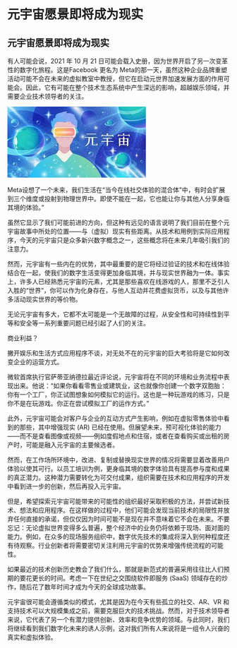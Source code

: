 # 元宇宙愿景即将成为现实




## 元宇宙愿景即将成为现实



有人可能会说，2021 年 10 月 21 日可能会载入史册，因为世界开启了另一次变革性的数字化旅程。这是Facebook 更名为 Meta的那一天，虽然这种企业品牌重塑活动可能不会在未来的虚拟教室中教授，但它在启动元世界加速发展方面的作用可能会。因此，它有可能在整个技术生态系统中产生深远的影响，超越娱乐领域，并需要企业技术领导者的关注。



![](1.jpg)

Meta设想了一个未来，我们生活在“当今在线社交体验的混合体”中，有时会扩展到三个维度或投射到物理世界中。即使不能在一起，它也能让你与其他人分享身临其境的体验。”

虽然它显示了我们可能前进的方向，但这种有远见的语言说明了我们目前在整个元宇宙故事中所处的位置——与（虚拟）现实有些距离。从技术和用例到实际应用程序，今天的元宇宙只是众多新兴数字概念之一，这些概念将在未来几年吸引我们的注意力。

然而，元宇宙有一些内在的优势，其中最重要的是它将经过验证的技术和在线体验结合在一起，使我们的数字生活变得更加身临其境，并与现实世界融为一体。事实上，许多人已经熟悉元宇宙的元素，尤其是那些喜欢在线游戏的人，那里不乏引人入胜的“世界”，你可以作为化身存在，与他人互动并花费虚拟货币，以及与其他许多活动现实世界的等价物。

无论元宇宙有多大，它都不太可能是一个无故障的过程，从安全性和可持续性到平等和安全等一系列重要问题已经引起了人们的关注。

商业利益？

撇开娱乐和生活方式应用程序不谈，对无处不在的元宇宙的巨大考验将是它如何改变企业的运营方式。

微软首席执行官萨蒂亚纳德拉最近评论说，元宇宙将在不同的环境和业务流程中表现出来。他说：“如果你看看零售业或建筑业，这也就像你创建一个数字双胞胎：你有一个工厂，你正试图想象如何模拟它的运行。这也是一种玩游戏的练习，只是你不是在玩游戏。你正在尝试模拟工厂的运作方式。”

此外，元宇宙可能会对客户与企业的互动方式产生影响，例如在虚拟零售体验中看到的那些，其中增强现实 (AR) 已经在使用。但展望未来，预可视化体验的能力——而不是查看图像或视频——例如度假地点和住宿，或者在查看购买或出租的房产时，可能是融入元宇宙的主要候选者。

然而，在工作场所环境中，改进、复制或替换现实世界的情况将需要显着改善用户体验以使其可行。以员工培训为例，更身临其境的数字体验具有提高参与度和成果的真正潜力。这种潜力需要转化为可交付成果，组织需要在技术和应用程序的开发中看到进一步的创新，然后再投入元宇宙。

但是，希望探索元宇宙可能带来的可能性的组织最好采取积极的方法，并尝试新技术、想法和应用程序。在这样做的过程中，他们可能会发现当前技术的局限性并放弃任何直接的承诺，但仅仅因为时间可能不是现在并不意味着它不会在未来。不要忘记：无论虚拟世界变得多么普遍，整个经济中的业务仍将依赖于现场、面对面的能力。例如，在众多的现场服务组织中，数字优先技术的集成将深入到何种程度还有待观察。行业创新者将需要密切关注利用元宇宙的优势来增强传统流程的可能性。

如果最近的技术创新历史教会了我们什么，那就是新范式的普遍采用往往比人们预期的要花更长的时间。考虑一下在世纪之交围绕软件即服务 (SaaS) 领域存在的炒作，随后花了数年时间才成为今天的全球成功故事。

元宇宙很可能会遵循类似的模式，尤其是因为在今天有些孤立的社交、AR、VR 和支持技术可以大规模集成之前，需要克服巨大的技术挑战。然而，对于技术领导者来说，它代表了另一个有潜力提供创新、效率和竞争优势的领域。与此同时，我们将继续看到我们数字化未来的诱人示例，这对我们所有人来说将是一组令人兴奋的真实和虚拟体验。
